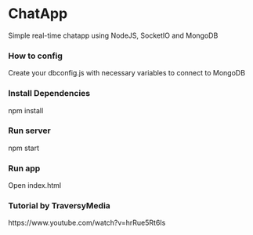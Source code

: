<h1>ChatApp</h1>

<p>Simple real-time chatapp using NodeJS, SocketIO and MongoDB </p>

<h3>How to config</h3>
Create your dbconfig.js with necessary variables to connect to MongoDB
<h3>Install Dependencies</h3>
npm install
<h3>Run server</h3>
npm start
<h3>Run app</h3>
Open index.html
<h3>Tutorial by TraversyMedia</h3>
https://www.youtube.com/watch?v=hrRue5Rt6Is

